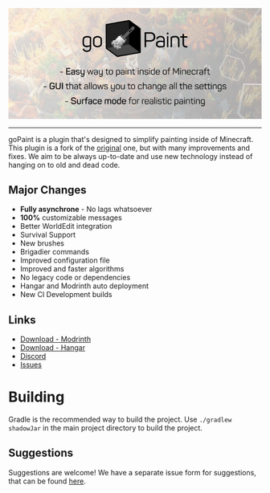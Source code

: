 ![](https://github.com/TheNextLvl-net/goPaintAdvanced/blob/master/images/gopaint-banner.png?raw=true)

---

goPaint is a plugin that's designed to simplify painting inside of Minecraft.
This plugin is a fork of the [original](https://github.com/Arcaniax-Development/goPaint_1.14) one,
but with many improvements and fixes.
We aim to be always up-to-date and use new technology instead of hanging on to old and dead code.

## Major Changes

- **Fully asynchrone** - No lags whatsoever
- **100%** customizable messages
- Better WorldEdit integration
- Survival Support
- New brushes
- Brigadier commands
- Improved configuration file
- Improved and faster algorithms
- No legacy code or dependencies
- Hangar and Modrinth auto deployment
- New CI Development builds

## Links

* [Download - Modrinth](https://modrinth.com/plugin/gopaintadvanced)
* [Download - Hangar](https://hangar.papermc.io/TheNextLvl/goPaintAdvanced)
* [Discord](https://thenextlvl.net/discord)
* [Issues](https://github.com/TheNextLvl-net/goPaintAdvanced/issues)

# Building

Gradle is the recommended way to build the project. Use `./gradlew shadowJar` in the main project directory to build the
project.

## Suggestions

Suggestions are welcome! We have a separate issue form for suggestions, that can be
found [here](https://github.com/TheNextLvl-net/goPaintAdvanced/issues).
